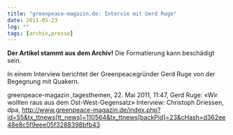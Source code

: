 ```yaml
---
title: "greenpeace-magazin.de: Intervie mit Gerd Ruge"
date: 2011-05-23
log: ""
tags: [archiv,presse]
---
```

**Der Artikel stammt aus dem Archiv!** Die Formatierung kann beschädigt sein.

In einem Interview berichtet der Greenpeacegründer Gerd Ruge von der Begegnung mit Quakern.

greenpeace-magazin ,tagesthemen, 22. Mai 2011, 11:47, Gerd Ruge: «Wir wollten raus aus dem Ost-West-Gegensatz» Interview: Christoph Driessen, dpa, <a href="http://www.greenpeace-magazin.de/index.php?id=55&tx_ttnews[tt_news]=110564&tx_ttnews[backPid]=23&cHash=d362ee48e8c5f9eee05f3288398bfb43">http://www.greenpeace-magazin.de/index.php?id=55&tx_ttnews[tt_news]=110564&tx_ttnews[backPid]=23&cHash=d362ee48e8c5f9eee05f3288398bfb43</a>
